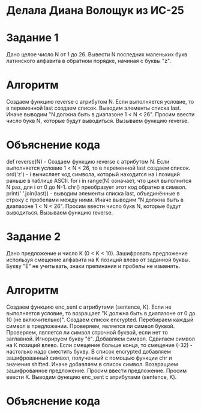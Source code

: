 # Делала Диана Волощук из ИС-25
# Задание 1
Дано целое число N от 1 до 26. Вывести N последних маленьких букв латинского алфавита в обратном порядке, начиная с буквы "z".
# Алгоритм
Cоздаем функцию reverse с атрибутом N. Если выполняется условие, то в переменной last создаем список.  Выводим элементы списка last. Иначе выводим "N должна быть в диапазоне 1 < N < 26". Просим ввести число букв N, которые будут выводиться. Вызываем функцию reverse.
# Объяснение кода
def reverse(N) - Cоздаем функцию reverse с атрибутом N. Если выполняется условие 1 < N < 26, то в переменной last создаем список. ord('z') - i вычисляет код символа, который находится на i позиций раньше в таблице ASCII. for i in range(N) означает, что цикл выполнится N раз, для i от 0 до N-1. chr() преобразует этот код обратно в символ. print(' '.join(last)) - выводим элементы списка last, объединённые в строку с пробелами между ними. Иначе выводим "N должна быть в диапазоне 1 < N < 26". Просим ввести число букв N, которые будут выводиться. Вызываем функцию reverse.
# Задание 2
Дано предложение и число K (0 < K < 10). Зашифровать предложение используя смещение алфавита на K позиций влево от заданной буквы. Букву "Ё" не учитывать, знаки препинания и пробелы не изменять.
# Алгоритм
Создаем функцию enc_sent с атрибутами (sentence, K).  Если не выполняется условие, то возращает "К должна быть в диапазоне от 0 до 10 (не включительно)". Создаем список encrypted. Перебираем каждый символ в предложении. Проверяем, является ли символ буквой. Проверяем, является ли символ строчной буквой, если нет то заглавной. Игнорируем букву "ё". Добавляем символ. Сдвигаем символ на К позиций влево. Если смещение больше конца, то смещение (-32) - настолько надо сместить букву. В список encrypted добавляем зашифрованный символ, полученный с помощью функции chr и значения shifted. Иначе добавляем в список символ. Возвращаем зашифрованное предложение. Просим ввести предложение. Просим ввести К. Выводим функцию enc_sent с атрибутами (sentence, K).
# Объяснение кода

